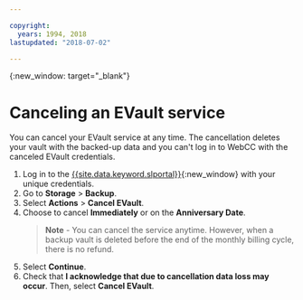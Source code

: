 ```yaml
---

copyright:
  years: 1994, 2018
lastupdated: "2018-07-02"

---
```

{:new_window: target="_blank"}

# Canceling an EVault service

You can cancel your EVault service at any time. The cancellation deletes your vault with the backed-up data and you can't log in to WebCC with the canceled EVault credentials.

1. Log in to the [{{site.data.keyword.slportal}}](https://control.softlayer.com/){:new_window} with your unique credentials.
2. Go to **Storage** > **Backup**. 
3. Select **Actions** > **Cancel EVault**.
4. Choose to cancel **Immediately** or on the **Anniversary Date**.
   >**Note** - You can cancel the service anytime. However, when a backup vault is deleted before the end of the monthly billing cycle, there is no refund.
5. Select **Continue**.
6. Check that **I acknowledge that due to cancellation data loss may occur**. Then, select **Cancel EVault**.
